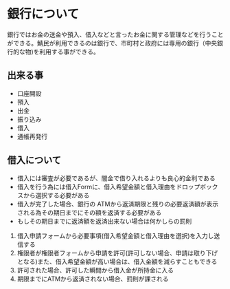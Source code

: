 # 銀行について
銀行ではお金の送金や預入、借入などと言ったお金に関する管理などを行うことができる。鯖民が利用できるのは銀行で、市町村と政府には専用の銀行（中央銀行的な物)を利用する事ができる。

## 出来る事
- 口座開設
- 預入
- 出金
- 振り込み
- 借入
- 通帳再発行


## 借入について
- 借入には審査が必要であるが、闇金で借り入れるよりも良心的金利である
- 借入を行う為には借入Formに、借入希望金額と借入理由をドロップボックスから選択する必要がある
- 借入が完了した場合、銀行の ATMから返済期限と残りの必要返済額が表示される為その期日までにその額を返済する必要がある
- もしその期日までに返済額を返済出来ない場合は何かしらの罰則

1. 借入申請フォームから必要事項(借入希望金額と借入理由を選択)を入力し送信する
2. 権限者が権限者フォームから申請を許可(許可しない場合、申請は取り下げとなる)また、借入希望金額が高い場合は、借入金額を減らすこともできる
3. 許可された場合、許可した瞬間から借入金が所持金に入る
4. 期限までにATMから返済されない場合、罰則が課される